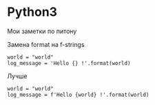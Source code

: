 # Python3
Мои заметки по питону

Замена  format на f-strings
```python3
world = "world"
log_message = 'Hello {} !'.format(world)
```
Лучше
```python3
world = "world"
log_message = f'Hello {world} !'.format(world)
```

